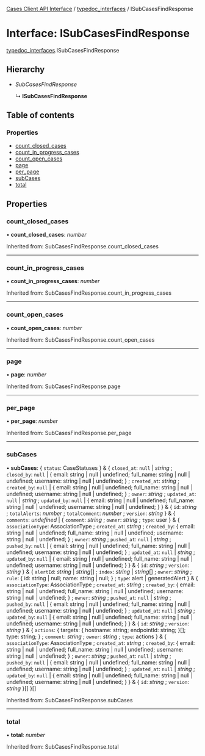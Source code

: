 [Cases Client API Interface](../cases_client_api.md) / [typedoc_interfaces](../modules/typedoc_interfaces.md) / ISubCasesFindResponse

# Interface: ISubCasesFindResponse

[typedoc_interfaces](../modules/typedoc_interfaces.md).ISubCasesFindResponse

## Hierarchy

- *SubCasesFindResponse*

  ↳ **ISubCasesFindResponse**

## Table of contents

### Properties

- [count\_closed\_cases](typedoc_interfaces.isubcasesfindresponse.md#count_closed_cases)
- [count\_in\_progress\_cases](typedoc_interfaces.isubcasesfindresponse.md#count_in_progress_cases)
- [count\_open\_cases](typedoc_interfaces.isubcasesfindresponse.md#count_open_cases)
- [page](typedoc_interfaces.isubcasesfindresponse.md#page)
- [per\_page](typedoc_interfaces.isubcasesfindresponse.md#per_page)
- [subCases](typedoc_interfaces.isubcasesfindresponse.md#subcases)
- [total](typedoc_interfaces.isubcasesfindresponse.md#total)

## Properties

### count\_closed\_cases

• **count\_closed\_cases**: *number*

Inherited from: SubCasesFindResponse.count\_closed\_cases

___

### count\_in\_progress\_cases

• **count\_in\_progress\_cases**: *number*

Inherited from: SubCasesFindResponse.count\_in\_progress\_cases

___

### count\_open\_cases

• **count\_open\_cases**: *number*

Inherited from: SubCasesFindResponse.count\_open\_cases

___

### page

• **page**: *number*

Inherited from: SubCasesFindResponse.page

___

### per\_page

• **per\_page**: *number*

Inherited from: SubCasesFindResponse.per\_page

___

### subCases

• **subCases**: { `status`: CaseStatuses  } & { `closed_at`: ``null`` \| *string* ; `closed_by`: ``null`` \| { email: string \| null \| undefined; full\_name: string \| null \| undefined; username: string \| null \| undefined; } ; `created_at`: *string* ; `created_by`: ``null`` \| { email: string \| null \| undefined; full\_name: string \| null \| undefined; username: string \| null \| undefined; } ; `owner`: *string* ; `updated_at`: ``null`` \| *string* ; `updated_by`: ``null`` \| { email: string \| null \| undefined; full\_name: string \| null \| undefined; username: string \| null \| undefined; }  } & { `id`: *string* ; `totalAlerts`: *number* ; `totalComment`: *number* ; `version`: *string*  } & { `comments`: *undefined* \| { `comment`: *string* ; `owner`: *string* ; `type`: user  } & { `associationType`: AssociationType ; `created_at`: *string* ; `created_by`: { email: string \| null \| undefined; full\_name: string \| null \| undefined; username: string \| null \| undefined; } ; `owner`: *string* ; `pushed_at`: ``null`` \| *string* ; `pushed_by`: ``null`` \| { email: string \| null \| undefined; full\_name: string \| null \| undefined; username: string \| null \| undefined; } ; `updated_at`: ``null`` \| *string* ; `updated_by`: ``null`` \| { email: string \| null \| undefined; full\_name: string \| null \| undefined; username: string \| null \| undefined; }  } & { `id`: *string* ; `version`: *string*  } & { `alertId`: *string* \| *string*[] ; `index`: *string* \| *string*[] ; `owner`: *string* ; `rule`: { id: string \| null; name: string \| null; } ; `type`: alert \| generatedAlert  } & { `associationType`: AssociationType ; `created_at`: *string* ; `created_by`: { email: string \| null \| undefined; full\_name: string \| null \| undefined; username: string \| null \| undefined; } ; `owner`: *string* ; `pushed_at`: ``null`` \| *string* ; `pushed_by`: ``null`` \| { email: string \| null \| undefined; full\_name: string \| null \| undefined; username: string \| null \| undefined; } ; `updated_at`: ``null`` \| *string* ; `updated_by`: ``null`` \| { email: string \| null \| undefined; full\_name: string \| null \| undefined; username: string \| null \| undefined; }  } & { `id`: *string* ; `version`: *string*  } & { `actions`: { targets: { hostname: string; endpointId: string; }[]; type: string; } ; `comment`: *string* ; `owner`: *string* ; `type`: actions  } & { `associationType`: AssociationType ; `created_at`: *string* ; `created_by`: { email: string \| null \| undefined; full\_name: string \| null \| undefined; username: string \| null \| undefined; } ; `owner`: *string* ; `pushed_at`: ``null`` \| *string* ; `pushed_by`: ``null`` \| { email: string \| null \| undefined; full\_name: string \| null \| undefined; username: string \| null \| undefined; } ; `updated_at`: ``null`` \| *string* ; `updated_by`: ``null`` \| { email: string \| null \| undefined; full\_name: string \| null \| undefined; username: string \| null \| undefined; }  } & { `id`: *string* ; `version`: *string*  }[]  }[]

Inherited from: SubCasesFindResponse.subCases

___

### total

• **total**: *number*

Inherited from: SubCasesFindResponse.total

